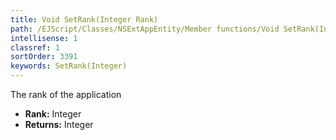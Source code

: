 ```yaml
---
title: Void SetRank(Integer Rank)
path: /EJScript/Classes/NSExtAppEntity/Member functions/Void SetRank(Integer p_0)
intellisense: 1
classref: 1
sortOrder: 3391
keywords: SetRank(Integer)
---
```



The rank of the application



* **Rank:** Integer
* **Returns:** Integer


